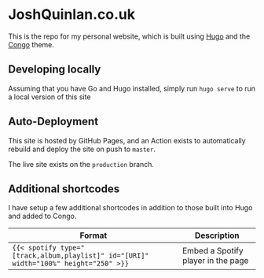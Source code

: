 # JoshQuinlan.co.uk

This is the repo for my personal website, which is built using [Hugo](https://gohugo.io/) and the [Congo](https://jpanther.github.io/congo/) theme.

## Developing locally

Assuming that you have Go and Hugo installed, simply run `hugo serve` to run a local version of this site

## Auto-Deployment

This site is hosted by GitHub Pages, and an Action exists to automatically rebuild and deploy the site on push to `master`.

The live site exists on the `production` branch.

## Additional shortcodes

I have setup a few additional shortcodes in addition to those built into Hugo and added to Congo.

|Format|Description|
|------|-----------|
|`{{< spotify type="[track,album,playlist]" id="[URI]" width="100%" height="250" >}}`|Embed a Spotify player in the page|
